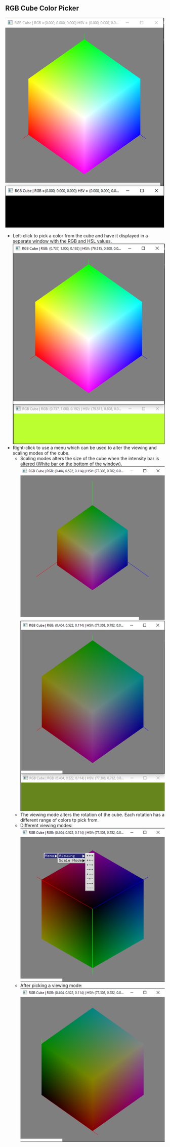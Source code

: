 ## RGB Cube Color Picker  
![RGB Cube Program](https://github.com/VarunRamakri7/OpenGL/blob/master/Classic/SoloPrograms/RGBCubeColorPicker/images/progStart.png)

* Left-click to pick a color from the cube and have it displayed in a seperate window with the RGB and HSL values.  
![Picked color](https://github.com/VarunRamakri7/OpenGL/blob/master/Classic/SoloPrograms/RGBCubeColorPicker/images/postColourSelection.png)
* Right-click to use a menu which can be used to alter the viewing and scaling modes of the cube.  
  * Scaling modes alters the size of the cube when the intensity bar is altered (White bar on the bottom of the window).  
  ![Cube after altering intensity in variable scale state](https://github.com/VarunRamakri7/OpenGL/blob/master/Classic/SoloPrograms/RGBCubeColorPicker/images/postScaleAlter.png)  
  ![Cube after altering intensity in fixed scale state](https://github.com/VarunRamakri7/OpenGL/blob/master/Classic/SoloPrograms/RGBCubeColorPicker/images/postIntensityAlter.png)
  * The viewing mode alters the rotation of the cube. Each rotation has a different range of colors tp pick from.
  * Different viewing modes:  
  ![Viewing modes](https://github.com/VarunRamakri7/OpenGL/blob/master/Classic/SoloPrograms/RGBCubeColorPicker/images/postViewingModes.png)
  * After picking a viewing mode:  
    ![After rotation](https://github.com/VarunRamakri7/OpenGL/blob/master/Classic/SoloPrograms/RGBCubeColorPicker/images/postViewingAlter.png)

